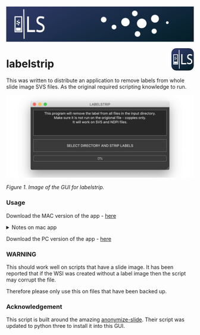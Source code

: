 ![labels](./docs/banner.png)

<a href="https://www.https://www.linkedin.com/in/callum-arthurs/">
    <img src="https://github.com/c-arthurs/labelstrip/blob/master/docs/App_icon_6060.png" alt="Application logo" title="labelstrip" align="right" height="60" />
</a>

# labelstrip 


This was written to distribute an application to remove labels from whole slide image SVS files. As the original required scripting knowledge to run.

![labels](./docs/gui.png) 

*Figure 1. Image of the GUI for labelstrip.*

### Usage

Download the MAC version of the app - [here](https://github.com/c-arthurs/labelstrip/releases/download/v0.2/labelstrip_macos.app.zip)

<details>
  <summary>Notes on mac app</summary><p align="center">
  <a>
  The user may have to right click and select open to get it to open for the first time</a><br>
</details>



Download the PC version of the app - [here](https://github.com/c-arthurs/labelstrip/releases/download/v0.2/labelstrip_windows.exe)

### WARNING

This should work well on scripts that have a slide image. It has been reported that if the WSI was created without a label image then the script may corrupt the file.

Therefore please only use this on files that have been backed up. 

### Acknowledgement 

This script is built around the amazing [anonymize-slide](https://github.com/bgilbert/anonymize-slide). Their script was updated to python three to install it into this GUI. 
